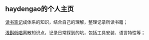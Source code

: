 ## haydengao的个人主页

[读书笔记](https://github.com/haydengaoCN/haydengaoCN.github.io/tree/main/%E8%AF%BB%E4%B9%A6%E7%AC%94%E8%AE%B0)成体系的知识，结合自己的理解，整理记录所读书籍；

[浅斟低唱](./疑难杂症)离散知识点，记录日常踩到的坑，包括工具安装、语言特性等；


